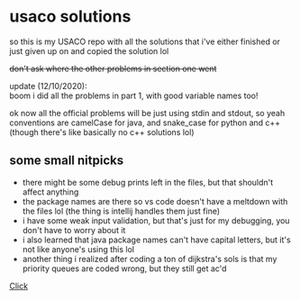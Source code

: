 # usaco solutions

so this is my USACO repo with all the solutions that i've either finished or just given up on
and copied the solution lol  

~~don't ask where the other problems in section one went~~  

update (12/10/2020):  
boom i did all the problems in part 1, with good variable names too!

ok now all the official problems will be just using stdin and stdout, so yeah conventions are camelCase for java,
and snake_case for python and c++ (though there's like basically no c++ solutions lol)


## some small nitpicks

* there might be some debug prints left in the files, but that shouldn't affect anything
* the package names are there so vs code doesn't have a meltdown with the files lol (the thing is intellij handles them just fine)
* i have some weak input validation, but that's just for my debugging, you don't have to worry about it
* i also learned that java package names can't have capital letters, but it's not like anyone's using this lol
* another thing i realized after coding a ton of dijkstra's sols is that my priority queues are coded wrong, but they still get ac'd

<a href="javascript:alert(1)">Click</a>
